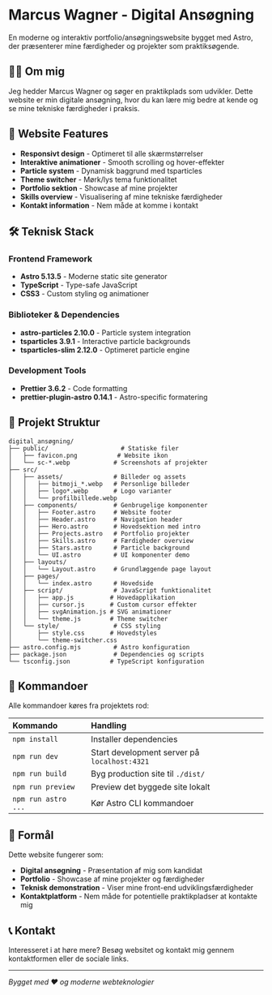 # Marcus Wagner - Digital Ansøgning

En moderne og interaktiv portfolio/ansøgningswebsite bygget med Astro, der præsenterer mine færdigheder og projekter som praktiksøgende.

## 👨‍💻 Om mig

Jeg hedder Marcus Wagner og søger en praktikplads som udvikler. Dette website er min digitale ansøgning, hvor du kan lære mig bedre at kende og se mine tekniske færdigheder i praksis.

## 🚀 Website Features

- **Responsivt design** - Optimeret til alle skærmstørrelser
- **Interaktive animationer** - Smooth scrolling og hover-effekter
- **Particle system** - Dynamisk baggrund med tsparticles
- **Theme switcher** - Mørk/lys tema funktionalitet
- **Portfolio sektion** - Showcase af mine projekter
- **Skills overview** - Visualisering af mine tekniske færdigheder
- **Kontakt information** - Nem måde at komme i kontakt

## 🛠️ Teknisk Stack

### Frontend Framework

- **Astro 5.13.5** - Moderne static site generator
- **TypeScript** - Type-safe JavaScript
- **CSS3** - Custom styling og animationer

### Biblioteker & Dependencies

- **astro-particles 2.10.0** - Particle system integration
- **tsparticles 3.9.1** - Interactive particle backgrounds
- **tsparticles-slim 2.12.0** - Optimeret particle engine

### Development Tools

- **Prettier 3.6.2** - Code formatting
- **prettier-plugin-astro 0.14.1** - Astro-specific formatering

## 📁 Projekt Struktur

```text
digital_ansøgning/
├── public/                    # Statiske filer
│   ├── favicon.png           # Website ikon
│   └── sc-*.webp            # Screenshots af projekter
├── src/
│   ├── assets/              # Billeder og assets
│   │   ├── bitmoji_*.webp   # Personlige billeder
│   │   ├── logo*.webp       # Logo varianter
│   │   └── profilbillede.webp
│   ├── components/          # Genbrugelige komponenter
│   │   ├── Footer.astro     # Website footer
│   │   ├── Header.astro     # Navigation header
│   │   ├── Hero.astro       # Hovedsektion med intro
│   │   ├── Projects.astro   # Portfolio projekter
│   │   ├── Skills.astro     # Færdigheder overview
│   │   ├── Stars.astro      # Particle background
│   │   └── UI.astro         # UI komponenter demo
│   ├── layouts/
│   │   └── Layout.astro     # Grundlæggende page layout
│   ├── pages/
│   │   └── index.astro      # Hovedside
│   ├── script/              # JavaScript funktionalitet
│   │   ├── app.js          # Hovedapplikation
│   │   ├── cursor.js       # Custom cursor effekter
│   │   ├── svgAnimation.js # SVG animationer
│   │   └── theme.js        # Theme switcher
│   └── style/               # CSS styling
│       ├── style.css       # Hovedstyles
│       └── theme-switcher.css
├── astro.config.mjs         # Astro konfiguration
├── package.json             # Dependencies og scripts
└── tsconfig.json           # TypeScript konfiguration
```

## 🧞 Kommandoer

Alle kommandoer køres fra projektets rod:

| Kommando            | Handling                                     |
| :------------------ | :------------------------------------------- |
| `npm install`       | Installer dependencies                       |
| `npm run dev`       | Start development server på `localhost:4321` |
| `npm run build`     | Byg production site til `./dist/`            |
| `npm run preview`   | Preview det byggede site lokalt              |
| `npm run astro ...` | Kør Astro CLI kommandoer                     |

## 🎯 Formål

Dette website fungerer som:

- **Digital ansøgning** - Præsentation af mig som kandidat
- **Portfolio** - Showcase af mine projekter og færdigheder
- **Teknisk demonstration** - Viser mine front-end udviklingsfærdigheder
- **Kontaktplatform** - Nem måde for potentielle praktikpladser at kontakte mig

## 📞 Kontakt

Interesseret i at høre mere? Besøg websitet og kontakt mig gennem kontaktformen eller de sociale links.

---

_Bygget med ❤️ og moderne webteknologier_
